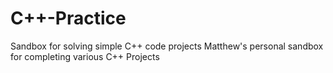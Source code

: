 # C++-Practice
Sandbox for solving simple C++ code projects
Matthew's personal sandbox for completing various C++ Projects
